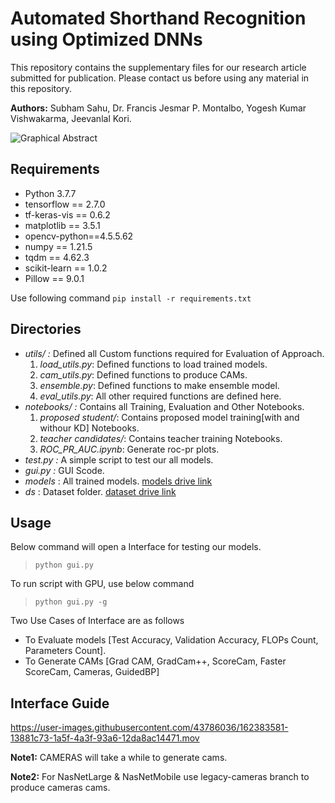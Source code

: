 # Automated Shorthand Recognition using Optimized DNNs
This repository contains the supplementary files for our research article submitted for publication. 
Please contact us before using any material in this repository.

**Authors:** Subham Sahu, Dr. Francis Jesmar P. Montalbo, Yogesh Kumar Vishwakarma, Jeevanlal Kori.

![Graphical Abstract](https://user-images.githubusercontent.com/43786036/162385236-3fee82b7-bdc4-4dfe-ac44-a4498d85219c.png)


## Requirements
- Python 3.7.7
- tensorflow == 2.7.0
- tf-keras-vis == 0.6.2
- matplotlib == 3.5.1
- opencv-python==4.5.5.62
- numpy == 1.21.5
- tqdm == 4.62.3
- scikit-learn == 1.0.2
- Pillow == 9.0.1

Use following command
```pip install -r requirements.txt```

## Directories
- *utils/ :* Defined all Custom functions required for Evaluation of Approach.  
    1. *load_utils.py*: Defined functions to load trained models.
    2. *cam_utils.py*: Defined functions to produce CAMs.
    3. *ensemble.py*: Defined functions to make ensemble model.
    4. *eval_utils.py*: All other required functions are defined here.
- *notebooks/ :* Contains all Training, Evaluation and Other Notebooks.
    1. *proposed student/*: Contains proposed model training[with and withour KD] Notebooks.
    2. *teacher candidates/*: Contains teacher training Notebooks.
    3. *ROC_PR_AUC.ipynb*: Generate roc-pr plots. 
- *test.py :* A simple script to test our all models. 
- *gui.py :* GUI Scode.
- *models* : All trained models. [models drive link](https://drive.google.com/drive/folders/16lHHTsGacH6Ov6lxngxjHDl_pKzxfEuZ?usp=sharing)
- *ds* : Dataset  folder. [dataset drive link](https://drive.google.com/drive/folders/1uhZaogn_ksJuppiCPH_0xIGqpLywp8QT?usp=sharing)

## Usage
Below command will open a Interface for testing our models.

> ```python gui.py ``` 

To run script with GPU, use below command
> ```python gui.py -g```

Two Use Cases of Interface are as follows 
- To Evaluate models [Test Accuracy, Validation Accuracy, FLOPs Count, Parameters Count].
- To Generate CAMs [Grad CAM, GradCam++, ScoreCam, Faster ScoreCam, Cameras, GuidedBP]

## Interface Guide

https://user-images.githubusercontent.com/43786036/162383581-13881c73-1a5f-4a3f-93a6-12da8ac14471.mov

**Note1:** CAMERAS will take a while to generate cams.

**Note2:** For NasNetLarge & NasNetMobile use legacy-cameras branch to produce cameras cams.
